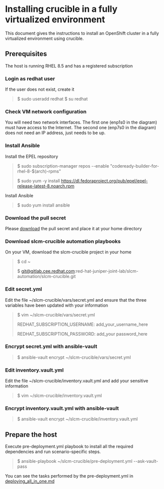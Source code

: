 # Installing crucible in a fully virtualized environment

This document gives the instructions to install an OpenShift cluster in a fully virtualized environment using crucible.

## Prerequisites

The host is running RHEL 8.5 and has a registered subscription

### Login as redhat user

If the user does not exist, create it

> $ sudo useradd redhat
> $ su redhat

### Check VM network configuration

You will need two network interfaces. The first one (enp1s0 in the diagram) must have access to the Internet. The second one (enp7s0 in
the diagram) does not need an IP address, just needs to be up.

### Install Ansible

Install the EPEL repository

> $ sudo subscription-manager repos --enable "codeready-builder-for-rhel-8-$(arch)-rpms"
>
> $ sudo yum -y install <https://dl.fedoraproject.org/pub/epel/epel-release-latest-8.noarch.rpm>

Install Ansible

> $ sudo yum install ansible

### Download the pull secret

Please [download](https://console.redhat.com/openshift/install/metal/installer-provisioned)
the pull secret and place it at your home directory

### Download slcm-crucible automation playbooks

On your VM, download the slcm-crucible project in your home

> $ cd ~
> 
> $ git@gitlab.cee.redhat.com:red-hat-juniper-joint-lab/slcm-automation/slcm-crucible.git

### Edit secret.yml

Edit the file ~/slcm-crucible/vars/secret.yml and ensure that the three variables have been updated with your information

> $ vim ~/slcm-crucible/vars/secret.yml
> 
> REDHAT_SUBSCRIPTION_USERNAME: add_your_username_here
> 
> REDHAT_SUBSCRIPTION_PASSWORD: add_your password_here

### Encrypt secret.yml with ansible-vault

> $ ansible-vault encrypt ~/slcm-crucible/vars/secret.yml

### Edit inventory.vault.yml

Edit the file ~/slcm-crucible/inventory.vault.yml and add your sensitive information

> $ vim ~/slcm-crucible/inventory.vault.yml

### Encrypt inventory.vault.yml with ansible-vault

> $ ansible-vault encrypt ~/slcm-crucible/inventory.vault.yml

## Prepare the host

Execute pre-deployment.yml playbook to install all the required dependencies and run scenario-specific steps.

> $ ansible-playbook ~/slcm-crucible/pre-deployment.yml --ask-vault-pass

You can see the tasks performed by the pre-deployment.yml in [deploying_all_in_one.md](deploying_all_in_one.md)